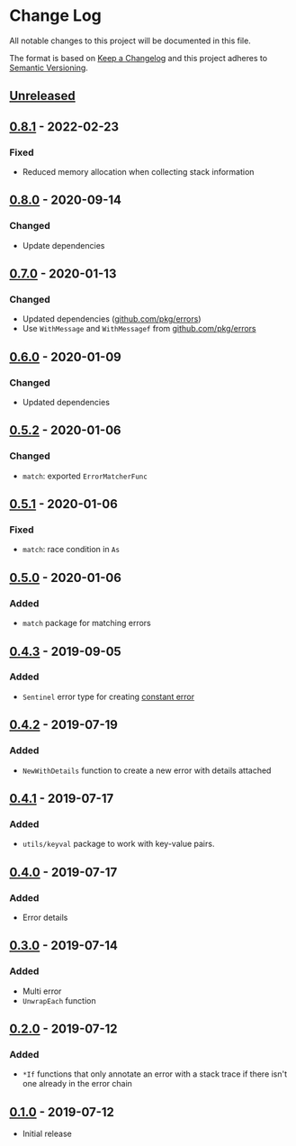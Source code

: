 # Change Log


All notable changes to this project will be documented in this file.

The format is based on [Keep a Changelog](http://keepachangelog.com/en/1.0.0/)
and this project adheres to [Semantic Versioning](http://semver.org/spec/v2.0.0.html).


## [Unreleased]


## [0.8.1] - 2022-02-23

### Fixed

- Reduced memory allocation when collecting stack information


## [0.8.0] - 2020-09-14

### Changed

- Update dependencies


## [0.7.0] - 2020-01-13

### Changed

- Updated dependencies ([github.com/pkg/errors](https://github.com/pkg/errors))
- Use `WithMessage` and `WithMessagef` from [github.com/pkg/errors](https://github.com/pkg/errors)


## [0.6.0] - 2020-01-09

### Changed

- Updated dependencies


## [0.5.2] - 2020-01-06

### Changed

- `match`: exported `ErrorMatcherFunc`


## [0.5.1] - 2020-01-06

### Fixed

- `match`: race condition in `As`


## [0.5.0] - 2020-01-06

### Added

- `match` package for matching errors


## [0.4.3] - 2019-09-05

### Added

- `Sentinel` error type for creating [constant error](https://dave.cheney.net/2016/04/07/constant-errors)


## [0.4.2] - 2019-07-19

### Added

- `NewWithDetails` function to create a new error with details attached


## [0.4.1] - 2019-07-17

### Added

- `utils/keyval` package to work with key-value pairs.


## [0.4.0] - 2019-07-17

### Added

- Error details


## [0.3.0] - 2019-07-14

### Added

- Multi error
- `UnwrapEach` function


## [0.2.0] - 2019-07-12

### Added

- `*If` functions that only annotate an error with a stack trace if there isn't one already in the error chain


## [0.1.0] - 2019-07-12

- Initial release


[Unreleased]: https://github.com/emperror/errors/compare/v0.8.1...HEAD
[0.8.1]: https://github.com/emperror/errors/compare/v0.8.0...v0.8.1
[0.8.0]: https://github.com/emperror/errors/compare/v0.7.0...v0.8.0
[0.7.0]: https://github.com/emperror/errors/compare/v0.6.0...v0.7.0
[0.6.0]: https://github.com/emperror/errors/compare/v0.5.2...v0.6.0
[0.5.2]: https://github.com/emperror/errors/compare/v0.5.1...v0.5.2
[0.5.1]: https://github.com/emperror/errors/compare/v0.5.0...v0.5.1
[0.5.0]: https://github.com/emperror/errors/compare/v0.4.3...v0.5.0
[0.4.3]: https://github.com/emperror/errors/compare/v0.4.2...v0.4.3
[0.4.2]: https://github.com/emperror/errors/compare/v0.4.1...v0.4.2
[0.4.1]: https://github.com/emperror/errors/compare/v0.4.0...v0.4.1
[0.4.0]: https://github.com/emperror/errors/compare/v0.3.0...v0.4.0
[0.3.0]: https://github.com/emperror/errors/compare/v0.2.0...v0.3.0
[0.2.0]: https://github.com/emperror/errors/compare/v0.1.0...v0.2.0
[0.1.0]: https://github.com/emperror/errors/compare/v0.0.0...v0.1.0
